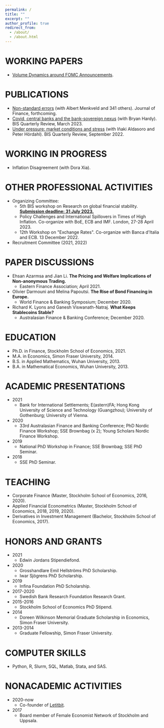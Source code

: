 ```yaml
---
permalink: /
title: ""
excerpt: ""
author_profile: true
redirect_from: 
  - /about/
  - /about.html
---
```


WORKING PAPERS
======
  * [Volume Dynamics around FOMC Announcements](https://papers.ssrn.com/sol3/papers.cfm?abstract_id=3730543).

PUBLICATIONS
======
  * [Non-standard errors](https://papers.ssrn.com/sol3/papers.cfm?abstract_id=3961574) (with Albert Menkveld and 341 others). Journal of Finance, forthcoming.
  * [Covid, central banks and the bank-sovereign nexus](https://www.bis.org/publ/qtrpdf/r_qt2303h.htm) (with Bryan Hardy). BIS Quarterly Review, March 2023.
  * [Under pressure: market conditions and stress](https://www.bis.org/publ/qtrpdf/r_qt2209c.htm) (with Iñaki Aldasoro and Peter Hördahl). BIS Quarterly Review, September 2022.

WORKING IN PROGRESS
======
  * Inflation Disagreement (with Dora Xia).

OTHER PROFESSIONAL ACTIVITIES
======
  * Organizing Committee: 
    - 5th BIS workshop on Research on global financial stability. [**Submission deadline: 31 July 2023.**](https://www.bis.org/events/cgfs_ibfsws5.htm)
    - Policy Challenges and International Spillovers in Times of High Inflation. Co-organize with BoE, ECB and IMF. London, 27-28 April 2023.
    - 12th Workshop on "Exchange Rates". Co-organize with Banca d'Italia and ECB. 13 December 2022.
  * Recruitment Committee (2021, 2022)

PAPER DISCUSSIONS
======
  * Ehsan Azarmsa and Jian Li. **The Pricing and Welfare Implications of Non-anonymous Trading.** 
     - Eastern Finance Association; April 2021.
  * Olivier Darmouni and Melina Papoutsi. **The Rise of Bond Financing in Europe.** 
     - World Finance & Banking Symposium; December 2020.
  * Richard K. Lyons and Ganesh Viswanath-Natraj. **What Keeps Stablecoins Stable?** 
     - Australasian Finance & Banking Conference; December 2020.

EDUCATION
======
* Ph.D. in Finance, Stockholm School of Economics, 2021.
* M.A. in Economics, Simon Fraser University, 2014.
* B.S. in Applied Mathematics, Wuhan University, 2013.
* B.A. in Mathematical Economics, Wuhan University, 2013.

ACADEMIC PRESENTATIONS
======
* 2021 
  - Bank for International Settlements; E(astern)FA; Hong Kong University of Science and Technology (Guangzhou); University of Gothenburg; University of Vienna.
* 2020 
  - 33rd Australasian Finance and Banking Conference; PhD Nordic Finance Workshop; SSE Brownbag (x 2); Young Scholars Nordic Finance Workshop.
* 2019 
  - National PhD Workshop in Finance; SSE Brownbag; SSE PhD Seminar.
* 2018 
  - SSE PhD Seminar.
  
TEACHING
======
  * Corporate Finance (Master, Stockholm School of Economics, 2016, 2020).
  * Applied Financial Econometrics (Master, Stockholm School of Economics, 2018, 2019, 2020).
  * Derivatives in Investment Management (Bachelor, Stockholm School of Economics, 2017).

HONORS AND GRANTS
======
  * 2021 
    - Edwin Jordans Stipendiefond.
  * 2020 
    - Grosshandlare Emil Hellströms PhD Scholarship.
    - Iwar Sjögrens PhD Scholarship.
  * 2019 
    - Infina Foundation PhD Scholarship.
  * 2017-2020 
    - Swedish Bank Research Foundation Research Grant.
  * 2015-2016 
    - Stockholm School of Economics PhD Stipend.
  * 2014
    - Doreen Wilkinson Memorial Graduate Scholarship in Economics, Simon Fraser University.
  * 2013-2014 
    - Graduate Fellowship, Simon Fraser University.

COMPUTER SKILLS
======
  * Python, R, Slurm, SQL, Matlab, Stata, and SAS.

NONACADEMIC ACTIVITIES
======
  * 2020-now
    - Co-founder of [Letitbit](https://letitbit.se/). 
  * 2017
    - Board member of Female Economist Network of Stockholm and Uppsala.
